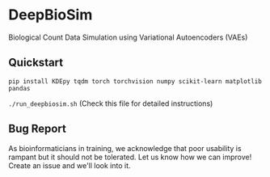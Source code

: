 # DeepBioSim

Biological Count Data Simulation using Variational Autoencoders (VAEs)

## Quickstart
```pip install KDEpy tqdm torch torchvision numpy scikit-learn matplotlib pandas```

 ```./run_deepbiosim.sh``` (Check this file for detailed instructions)

## Bug Report
As bioinformaticians in training, we acknowledge that poor usability is rampant but it should not be tolerated. Let us know how we can improve! Create an issue and we'll look into it.